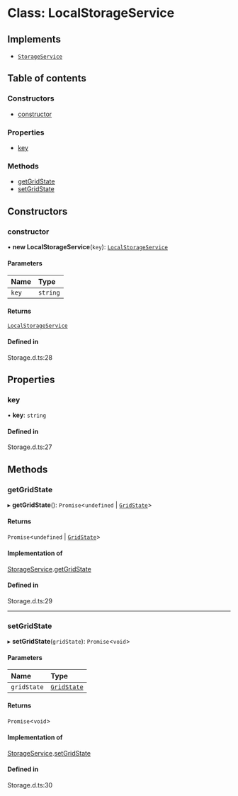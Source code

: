 # Class: LocalStorageService

## Implements

- [`StorageService`](../interfaces/StorageService.md)

## Table of contents

### Constructors

- [constructor](LocalStorageService.md#constructor)

### Properties

- [key](LocalStorageService.md#key)

### Methods

- [getGridState](LocalStorageService.md#getgridstate)
- [setGridState](LocalStorageService.md#setgridstate)

## Constructors

### constructor

• **new LocalStorageService**(`key`): [`LocalStorageService`](LocalStorageService.md)

#### Parameters

| Name | Type |
| :------ | :------ |
| `key` | `string` |

#### Returns

[`LocalStorageService`](LocalStorageService.md)

#### Defined in

Storage.d.ts:28

## Properties

### key

• **key**: `string`

#### Defined in

Storage.d.ts:27

## Methods

### getGridState

▸ **getGridState**(): `Promise`\<`undefined` \| [`GridState`](../interfaces/GridState.md)\>

#### Returns

`Promise`\<`undefined` \| [`GridState`](../interfaces/GridState.md)\>

#### Implementation of

[StorageService](../interfaces/StorageService.md).[getGridState](../interfaces/StorageService.md#getgridstate)

#### Defined in

Storage.d.ts:29

___

### setGridState

▸ **setGridState**(`gridState`): `Promise`\<`void`\>

#### Parameters

| Name | Type |
| :------ | :------ |
| `gridState` | [`GridState`](../interfaces/GridState.md) |

#### Returns

`Promise`\<`void`\>

#### Implementation of

[StorageService](../interfaces/StorageService.md).[setGridState](../interfaces/StorageService.md#setgridstate)

#### Defined in

Storage.d.ts:30
